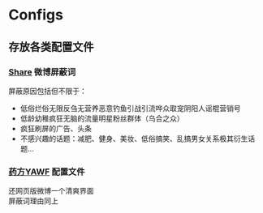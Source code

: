 # Configs

## 存放各类配置文件

### [Share](https://www.coolapk.com/apk/com.hengye.share) 微博屏蔽词
屏蔽原因包括但不限于：   
- 低俗烂俗无限反刍无营养恶意钓鱼引战引流哗众取宠阴阳人谣棍营销号
- 低龄幼稚疯狂无脑的流量明星粉丝群体（乌合之众）
- 疯狂刷屏的广告、头条
- 不感兴趣的话题：减肥、健身、美妆、低俗搞笑、乱搞男女关系极其衍生话题…



### [药方YAWF](https://tiansh.github.io/yawf/) 配置文件

还网页版微博一个清爽界面   
屏蔽词理由同上
